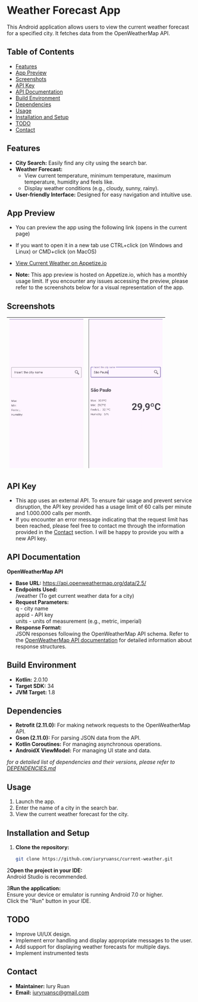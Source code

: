 # Weather Forecast App

This Android application allows users to view the current weather forecast for a specified city. It
fetches data from the OpenWeatherMap API.

## Table of Contents

* [Features](#features)
* [App Preview](#app-preview)
* [Screenshots](#screenshots)
* [API Key](#api-key)
* [API Documentation](#api-documentation)
* [Build Environment](#build-environment)
* [Dependencies](#dependencies)
* [Usage](#usage)
* [Installation and Setup](#installation-and-setup)
* [TODO](#todo)
* [Contact](#contact)

## Features

* **City Search:** Easily find any city using the search bar.
* **Weather Forecast:**
    * View current temperature, minimum temperature, maximum temperature, humidity and feels like.
    * Display weather conditions (e.g., cloudy, sunny, rainy).
* **User-friendly Interface:** Designed for easy navigation and intuitive use.

## App Preview

* You can preview the app using the following link (opens in the current page)
* If you want to open it in a new tab use CTRL+click (on Windows and Linux) or CMD+click (on MacOS)
* [View Current Weather on Appetize.io](https://appetize.io/app/b_5ib26fr3e7uygukrycw5uwcysa)

* **Note:** This app preview is hosted on Appetize.io, which has a monthly usage limit. If you
  encounter any issues accessing the preview, please refer to the screenshots below for a visual
  representation of the app.

## Screenshots

| <img src="./app/src/main/assets/screenshot1.png" height="400" alt="Main screen screenshot"/> | <img src="./app/src/main/assets/screenshot2.png" height="400" alt="Search city screenshot"/> | 
|:--------------------------------------------------------------------------------------------:|:--------------------------------------------------------------------------------------------:|

## API Key
* This app uses an external API. To ensure fair usage and prevent service disruption, the API key
  provided has a usage limit of 60 calls per minute and 1.000.000 calls per month.
* If you encounter an error message indicating that the request limit has been reached, please feel
  free to contact me through the information provided in
  the [Contact](#contact) section. I will be happy to provide you with a new API key.

## API Documentation

**OpenWeatherMap API**

* **Base URL:** https://api.openweathermap.org/data/2.5/
* **Endpoints Used:**
  <br>/weather (To get current weather data for a city)
  <br>
* **Request Parameters:**
  <br>q - city name
  <br>appid - API key
  <br>units - units of measurement (e.g., metric, imperial)
  <br>
* **Response Format:**
  <br>JSON responses following the OpenWeatherMap API schema. Refer to
  the [OpenWeatherMap API documentation](https://openweathermap.org/current) for detailed
  information about response structures.

## Build Environment

* **Kotlin:**  2.0.10
* **Target SDK:**  34
* **JVM Target:**  1.8

## Dependencies

* **Retrofit (2.11.0):**  For making network requests to the OpenWeatherMap API.
* **Gson (2.11.0):**  For parsing JSON data from the API.
* **Kotlin Coroutines:**  For managing asynchronous operations.
* **AndroidX ViewModel:**  For managing UI state and data.
  <br>

*for a detailed list of dependencies and their versions, please refer
to [DEPENDENCIES.md](docs/DEPENDENCIES.md)*

## Usage

1. Launch the app.
2. Enter the name of a city in the search bar.
3. View the current weather forecast for the city.

## Installation and Setup

1. **Clone the repository:**
   ```bash
   git clone https://github.com/iuryruansc/current-weather.git

2**Open the project in your IDE:**
<br>Android Studio is recommended.

3**Run the application:**
<br>Ensure your device or emulator is running Android 7.0 or higher.
<br>Click the "Run" button in your IDE.

## TODO

* Improve UI/UX design.
* Implement error handling and display appropriate messages to the user.
* Add support for displaying weather forecasts for multiple days.
* Implement instrumented tests

## Contact

* **Maintainer:** Iury Ruan
* **Email:** iuryruansc@gmail.com
